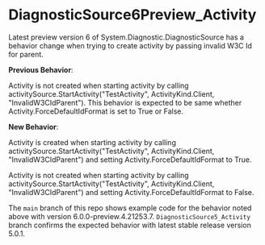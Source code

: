 # DiagnosticSource6Preview_Activity

Latest preview version 6 of System.Diagnostic.DiagnosticSource has a behavior change when trying to create activity by passing invalid W3C Id for parent.

**Previous Behavior**: 

Activity is not created when starting activity by calling activitySource.StartActivity("TestActivity", ActivityKind.Client, "InvalidW3CIdParent"). This behavior is expected to be same whether Activity.ForceDefaultIdFormat is set to True or False.


**New Behavior**: 

Activity is created when starting activity by calling activitySource.StartActivity("TestActivity", ActivityKind.Client, "InvalidW3CIdParent") and setting Activity.ForceDefaultIdFormat to True.

Activity is not created when starting activity by calling activitySource.StartActivity("TestActivity", ActivityKind.Client, "InvalidW3CIdParent") and setting Activity.ForceDefaultIdFormat to False.


The `main` branch of this repo shows example code for the behavior noted above with version 6.0.0-preview.4.21253.7. `DiagnosticSource5_Activity` branch confirms the expected behavior with latest stable release version 5.0.1.
